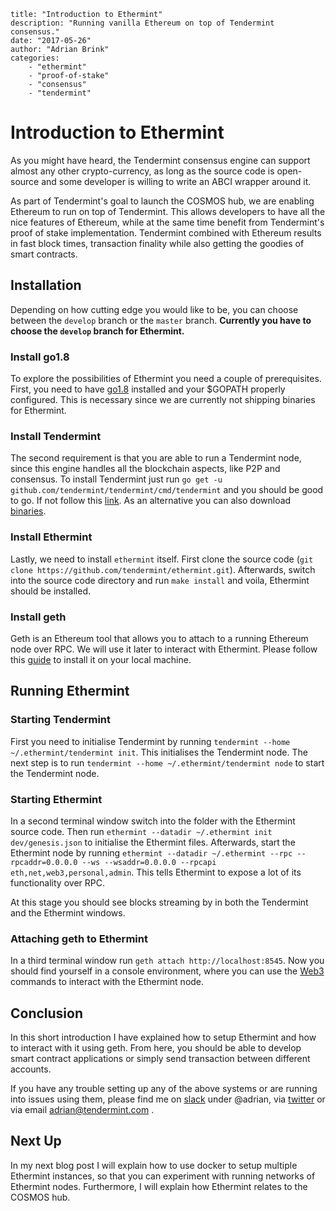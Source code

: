 ~~~
title: "Introduction to Ethermint"
description: "Running vanilla Ethereum on top of Tendermint consensus."
date: "2017-05-26"
author: "Adrian Brink"
categories: 
    - "ethermint"
    - "proof-of-stake"
    - "consensus"
    - "tendermint"
~~~

# Introduction to Ethermint
As you might have heard, the Tendermint consensus engine can support almost any
other crypto-currency, as long as the source code is open-source and some 
developer is willing to write an ABCI wrapper around it. 

As part of Tendermint's goal to launch the COSMOS hub, we are enabling Ethereum
to run on top of Tendermint. This allows developers to have all the nice features
of Ethereum, while at the same time benefit from Tendermint's proof of stake 
implementation. Tendermint combined with Ethereum results in fast block times,
transaction finality while also getting the goodies of smart contracts.

## Installation
Depending on how cutting edge you would like to be, you can choose between the
`develop` branch or the `master` branch. **Currently you have to choose the
`develop` branch for Ethermint.**

### Install go1.8
To explore the possibilities of Ethermint you need a couple of prerequisites.
First, you need to have [go1.8](https://golang.org/doc/install) installed and your $GOPATH properly configured.
This is necessary since we are currently not shipping binaries for 
Ethermint.

### Install Tendermint
The second requirement is that you are able to run a Tendermint node, since this
engine handles all the blockchain aspects, like P2P and consensus. To install
Tendermint just run `go get -u github.com/tendermint/tendermint/cmd/tendermint` 
and you should be good to go. If not follow this [link](https://tendermint.com/docs/guides/install).
As an alternative you can also download [binaries](https://tendermint.com/download).

### Install Ethermint
Lastly, we need to install `ethermint` itself. First clone the source code 
(`git clone https://github.com/tendermint/ethermint.git`). Afterwards, switch into
the source code directory and run `make install` and voila, Ethermint should be
installed.

### Install geth
Geth is an Ethereum tool that allows you to attach to a running Ethereum node
over RPC. We will use it later to interact with Ethermint. Please follow this
[guide](https://github.com/ethereum/go-ethereum/wiki/Building-Ethereum) to install
it on your local machine.

## Running Ethermint
### Starting Tendermint
First you need to initialise Tendermint by running
`tendermint --home ~/.ethermint/tendermint init`. This initialises the Tendermint
node. The next step is to run `tendermint --home ~/.ethermint/tendermint node`
to start the Tendermint node.

### Starting Ethermint
In a second terminal window switch into the folder with the Ethermint source
code. Then run `ethermint --datadir ~/.ethermint init dev/genesis.json` to
initialise the Ethermint files. Afterwards, start the Ethermint node by running
`ethermint --datadir ~/.ethermint --rpc --rpcaddr=0.0.0.0 --ws --wsaddr=0.0.0.0 --rpcapi eth,net,web3,personal,admin`.
This tells Ethermint to expose a lot of its functionality over RPC.

At this stage you should see blocks streaming by in both the Tendermint and the
Ethermint windows.

### Attaching geth to Ethermint
In a third terminal window run `geth attach http://localhost:8545`. Now you
should find yourself in a console environment, where you can use the [Web3](https://github.com/ethereum/wiki/wiki/JavaScript-API)
commands to interact with the Ethermint node.

## Conclusion
In this short introduction I have explained how to setup Ethermint and how to 
interact with it using geth. From here, you should be able to develop smart contract
applications or simply send transaction between different accounts.

If you have any trouble setting up any of the above systems or are running
into issues using them, please find me on [slack](https://tendermint.slack.com) under
@adrian, via [twitter](https://twitter.com/adrian_brink) or via email
adrian@tendermint.com .

## Next Up
In my next blog post I will explain how to use docker to setup multiple Ethermint
instances, so that you can experiment with running networks of Ethermint nodes.
Furthermore, I will explain how Ethermint relates to the COSMOS hub.